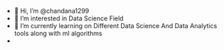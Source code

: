- 👋 Hi, I’m @chandana1299
- 👀 I’m interested in Data Science Field
- 🌱 I’m currently learning on Different Data Science And Data Analytics tools along with ml algorithms
- 

<!---
chandana1299/chandana1299 is a ✨ special ✨ repository because its `README.md` (this file) appears on your GitHub profile.
You can click the Preview link to take a look at your changes.
--->
